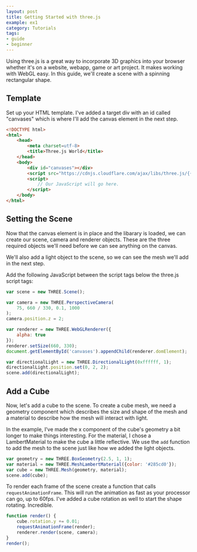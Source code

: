 ```yaml
---
layout: post
title: Getting Started with three.js
example: ex1
category: Tutorials
tags:
- guide
- beginner
---
```


Using three.js is a great way to incorporate 3D graphics into your browser whether it's on a<!--more--> website, webapp, game or art project. It makes working with WebGL easy. In this guide, we'll create a scene with a spinning rectangular shape.


## Template
Set up your HTML template. I've added a target div with an id called "canvases" which is where I'll add the canvas element in the next step.

```html
<!DOCTYPE html>
<html>
	<head>
		<meta charset=utf-8>
		<title>Three.js World</title>
	</head>
	<body>
		<div id="canvases"></div>
		<script src="https://cdnjs.cloudflare.com/ajax/libs/three.js/{{site.three_version}}/three.js"></script>
		<script>
			// Our JavaScript will go here.
		</script>
	</body>
</html>
```

## Setting the Scene
Now that the canvas element is in place and the libarary is loaded, we can create our scene, camera and renderer objects. These are the three required objects we'll need before we can see anything on the canvas.

We'll also add a light object to the scene, so we can see the mesh we'll add in the next step.

Add the following JavaScript between the script tags below the three.js script tags:

```javascript
var scene = new THREE.Scene();

var camera = new THREE.PerspectiveCamera(
	75, 660 / 330, 0.1, 1000
);
camera.position.z = 2;

var renderer = new THREE.WebGLRenderer({
	alpha: true
});
renderer.setSize(660, 330);
document.getElementById('canvases').appendChild(renderer.domElement);

var directionalLight = new THREE.DirectionalLight(0xffffff, 1);
directionalLight.position.set(0, 2, 2);
scene.add(directionalLight);
```

## Add a Cube
Now, let's add a cube to the scene. To create a cube mesh, we need a geometry component which describes the size and shape of the mesh and a material to describe how the mesh will interact with light.

In the example, I've made the x component of the cube's geometry a bit longer to make things interesting. For the material, I chose a LambertMaterial to make the cube a little reflective. We use the `add` function to add the mesh to the scene just like how we added the light objects.

```javascript
var geometry = new THREE.BoxGeometry(2.5, 1, 1);
var material = new THREE.MeshLambertMaterial({color: '#285cd0'});
var cube = new THREE.Mesh(geometry, material);
scene.add(cube);
```

To render each frame of the scene create a function that calls `requestAnimationFrame`. This will run the animation as fast as your processor can go, up to 60fps. I've added a cube rotation as well to start the shape rotating. Incredible.

```javascript
function render() {
	cube.rotation.y += 0.01;
	requestAnimationFrame(render);
	renderer.render(scene, camera);
}
render();
```